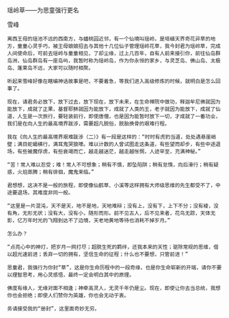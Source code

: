 瑶岭草——为思童强行更名

雪峰


    离西王母的瑶池不远的西南方，与蟠桃园近邻，有一个仙境叫瑶岭，是培植天界奇花异草的地方，童童心灵手巧，被王母娘娘招去与其他十几位仙子管理瑶岭花草，我今封君为瑶岭草，完成人间使命后，可前去瑶岭与童童相见，了却尘缘，过上几百年，自有人前来接引你，前往仙岛群岛洲，仙岛群岛有一座岛屿，我暂时称为瑶岭岛，作为你永恒的家乡，与灵芝岛、佛山岛、太极岛、蓬莱岛不远，大家可以随时相聚。

    听起来雪峰好像在瞎编神话故事是吧，不要着急，等我们进入高级修炼的时候，就明白是怎么回事了。

    现在，请君务必放下，放下过去，放下现在，放下未来，在生命禅院中做功，释迦牟尼佛就因为能放下，成就了正果，基督耶稣就因为能放下，成就了人类的王，老子就因为能放下，成就了仙道，人生是一次旅行，要轻装前行，即使唐僧，也是因为能暂时放下一切，才成就了一番功业，我们是在向人生的最高境界跋涉，需要超凡脱俗，脱胎换骨的艰难行程。

    我在《向人生的最高境界艰难跋涉（二）》有一段是这样的：“时时有虎豹当道，处处遇悬崖峭壁；满目蛇蝎横行，满耳鬼哭狼嚎。难以计数的人曾试图走这条道，有些望而却步，有些中途退场，有些被魔俘虏，有些衰竭而亡，越走越迷茫，越走越怅惘，人迹罕至，充满神秘。”

    “苦！常人难以忍受；难！常人不可想象；稍有不慎，即坠陷阱；稍有怠惰，向后滑行；稍有疑惑，火焰蒸腾；稍有徘徊，魔鬼来临。”

    君想想，这决不是一般的旅程，即使像仙鹤草、小溪等这样拥有大师级思维的先生都受不了，中途要退场，其难度非同一般。

    “这里是一片混沌，天不是天，地不是地，天地难辩；没有上，没有下，上下不分；没有棱，没有角，无形无状；没有大，没有小，随形而形。前不见古人，后不见来者，花鸟无踪，天体无影，亿万年时光的飞翔到达不了边境，天老地黄地等待也消耗不掉岁月。”

    怎么办？

    “点亮心中的神灯，把岁月一网打尽；超脱生死的羁绊，还我本来的天性；驱除常规的思维，借以超光速前进；丢弃一切的拥有，坚信生命的征程；什么也不要想，只管前进！”

    思童君，我强行为你封“草”，这是你生命历程中的一段奇缘，也是你生命崭新的开端，请你不要以理智思考，用心灵感悟，最终一定会明白其中的原理。

    佛度有缘人，无缘对面不相逢；神牵高灵人，无灵千年仍是尘。现在，即使让你去当总统，我想你也会拒绝；即使人们赞你为英雄，你也会无动于衷。

    务请接受我的“册封”，这里面奇妙无穷。



